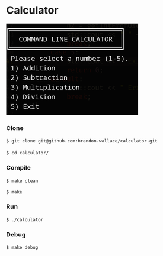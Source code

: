# Calculator

![screenshot_1](screenshot1.png)

### Clone

```
$ git clone git@github.com:brandon-wallace/calculator.git

$ cd calculator/
```

### Compile

```
$ make clean
```

```
$ make
```

### Run

```
$ ./calculator
```

### Debug

```
$ make debug
```
